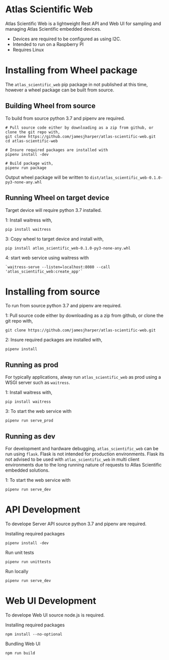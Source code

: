 # Atlas Scientific Web 
Atlas Scientific Web is a lightweight Rest API and Web UI for sampling and managing Atlas Scientific embedded devices. 

- Devices are required to be configured as using I2C. 
- Intended to run on a Raspberry PI 
- Requires Linux

# Installing from Wheel package
The `atlas_scientific_web` pip package in not published at this time, however a wheel package can be built from source.

## Building Wheel from source 
To build from source python 3.7 and pipenv are required. 

```
# Pull source code either by downloading as a zip from github, or clone the git repo with,
git clone https://github.com/jamesjharper/atlas-scientific-web.git
cd atlas-scientific-web

# Insure required packages are installed with
pipenv install -dev

# Build package with,
pipenv run package
```

Output wheel package will be written to `dist/atlas_scientific_web-0.1.0-py3-none-any.whl`

## Running Wheel on target device
Target device will require python 3.7 installed. 

1: Install waitress with,
```
pip install waitress
```

3: Copy wheel to target device and install with,
```
pip install atlas_scientific_web-0.1.0-py3-none-any.whl
```

4: start web service using waitress with 
```
`waitress-serve --listen=localhost:8080 --call 'atlas_scientific_web:create_app'`
```

# Installing from source
To run from source python 3.7 and pipenv are required. 

1: Pull source code either by downloading as a zip from github, or clone the git repo with,
```
git clone https://github.com/jamesjharper/atlas-scientific-web.git
```

2: Insure required packages are installed with,
```
pipenv install
```

## Running as prod
For typically applications, alway run `atlas_scientific_web` as prod using a WSGI server such as `waitress`.

1: Install waitress with,
```
pip install waitress
```

3: To start the web service with 
```
pipenv run serve_prod
```

## Running as dev
For development and hardware debugging, `atlas_scientific_web` can be run using `flask`. Flask is not intended for production environments. Flask its not advised to be used with `atlas_scientific_web` in multi client environments due to the long running nature of requests to Atlas Scientific embedded solutions. 

1: To start the web service with 
```
pipenv run serve_dev
```


# API Development
To develope Server API source python 3.7 and pipenv are required. 

Installing required packages
```
pipenv install -dev

```
Run unit tests 
```
pipenv run unittests
```

Run locally 
```
pipenv run serve_dev
```

# Web UI Development
To develope Web UI source node.js is required. 

Installing required packages
```
npm install --no-optional
```

Bundling Web UI
```
npm run build
```
